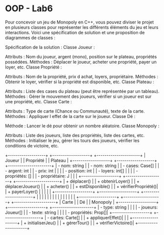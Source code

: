 # OOP - Lab6

Pour concevoir un jeu de Monopoly en C++, vous pouvez diviser le projet en plusieurs classes pour représenter les différents éléments du jeu et leurs interactions. Voici une spécification de solution et une proposition de diagrammes de classes :

Spécification de la solution :
Classe Joueur :

Attributs : Nom du joueur, argent (mono), position sur le plateau, propriétés possédées.
Méthodes : Déplacer le joueur, acheter une propriété, payer un loyer, etc.
Classe Propriété :

Attributs : Nom de la propriété, prix d achat, loyers, propriétaire.
Méthodes : Obtenir le loyer, vérifier si la propriété est disponible, etc.
Classe Plateau :

Attributs : Liste des cases du plateau (peut être représentée par un tableau).
Méthodes : Gérer le mouvement des joueurs, vérifier si un joueur est sur une propriété, etc.
Classe Carte :

Attributs : Type de carte (Chance ou Communauté), texte de la carte.
Méthodes : Appliquer l effet de la carte sur le joueur.
Classe Dé :

Méthode : Lancer le dé pour obtenir un nombre aléatoire.
Classe Monopoly :

Attributs : Liste des joueurs, liste des propriétés, liste des cartes, etc.
Méthodes : Initialiser le jeu, gérer les tours des joueurs, vérifier les conditions de victoire, etc.

+-------------------+          +-------------------+          +----------------------+
|       Joueur      |          |     Propriété     |          |       Plateau        |
+-------------------+          +-------------------+          +----------------------+
| - nom: string     |          | - nom: string     |          | - cases: Case[]      |
| - argent: int     |          | - prix: int       |          |                      |
| - position: int   |          | - loyers: int[]   |          |                      |
| - propriétés: []  |          | - propriétaire: J |          |                      |
+-------------------+          +-------------------+          +----------------------+
| + déplacer()      |          | + obtenirLoyer()  |          | + déplacerJoueur()   |
| + acheter()       |          | + estDisponible() |          | + vérifierPropriété()|
| + payerLoyer()    |          |                   |          |                      |
+-------------------+          +-------------------+          +----------------------+
           |                            |                           |
           |                            |                           |
           |                            |                           |
           |                            |                           |
           |                            |                           |
+-------------------+          +-------------------+          +---------------------+
|       Carte       |          |        Dé         |          |      Monopoly       |
+-------------------+          +-------------------+          +---------------------+
| - type: string    |          |                   |          | - joueurs: Joueur[] |
| - texte: string   |          |                   |          | - propriétés: Prop[]|
+-------------------+          +-------------------+          | - cartes: Carte[]   |
| + appliquerEffet()|                                         |                     |
+-------------------+                                         | + initialiserJeu()  |
                                                              | + gérerTour()       |
                                                              | + vérifierVictoire()|
                                                              +---------------------+
